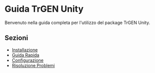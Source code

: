 # Guida TrGEN Unity

Benvenuto nella guida completa per l'utilizzo del package TrGEN Unity.

## Sezioni

- [Installazione](./installation.md)
- [Guida Rapida](./quickstart.md)
- [Configurazione](./configuration.md)
- [Risoluzione Problemi](./troubleshooting.md)

